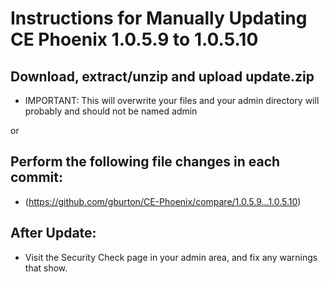 # Instructions for Manually Updating CE Phoenix 1.0.5.9 to 1.0.5.10
## Download, extract/unzip and upload update.zip
* IMPORTANT: This will overwrite your files and your admin directory will probably and should not be named admin

or
## Perform the following file changes in each commit:
* (https://github.com/gburton/CE-Phoenix/compare/1.0.5.9...1.0.5.10)
## After Update:
* Visit the Security Check page in your admin area, and fix any warnings that show.